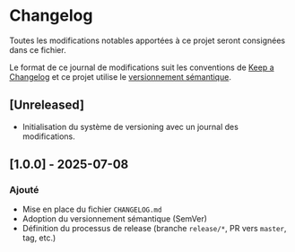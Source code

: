 # Changelog

Toutes les modifications notables apportées à ce projet seront consignées dans ce fichier.

Le format de ce journal de modifications suit les conventions de [Keep a Changelog](https://keepachangelog.com/fr/1.0.0/)
et ce projet utilise le [versionnement sémantique](https://semver.org/lang/fr/).

## [Unreleased]

- Initialisation du système de versioning avec un journal des modifications.

## [1.0.0] - 2025-07-08

### Ajouté
- Mise en place du fichier `CHANGELOG.md`
- Adoption du versionnement sémantique (SemVer)
- Définition du processus de release (branche `release/*`, PR vers `master`, tag, etc.)
